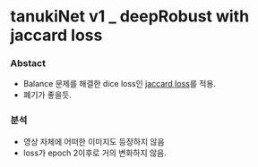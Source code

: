 # tanukiNet v1 _ deepRobust with jaccard loss

### Abstact
- Balance 문제를 해결한 dice loss인 [jaccard loss](https://gist.github.com/wassname/f1452b748efcbeb4cb9b1d059dce6f96)를 적용.
- 폐기가 좋을듯.

### 분석
- 영상 자체에 어떠한 이미지도 등장하지 않음
- loss가 epoch 2이후로 거의 변화하지 않음. 